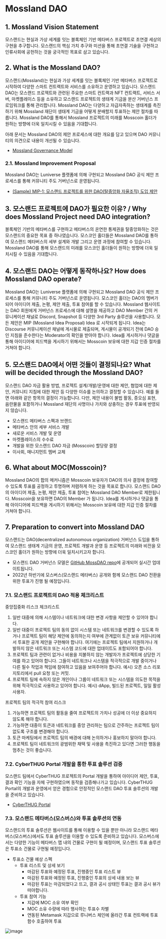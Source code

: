 # Mossland DAO

## 1. Mossland Vision Statement

모스랜드는 현실과 가상 세계를 잇는 블록체인 기반 메타버스 프로젝트로 초연결 세상의 구현을 추구합니다. 모스랜드의 핵심 가치 추구와 미션을 통해 초연결 기술을 구현하고 인류사회에 공헌하는 것을 궁극적인 목표로 삼고 있습니다.


## 2. What is the Mossland DAO?

모스랜드(Mossland)는 현실과 가상 세계를 잇는 블록체인 기반 메타버스 프로젝트로 시작하여 다양한 스마트 컨트랙트와 서비스를 소유하고 운영하고 있습니다. 모스랜드 DAO는 모스랜드 프로젝트와 관련된 주요한 스마트 컨트랙과 NFT 컨트랙트, 서비스 서버, 마켓플레이스 등을 소유하고 모스랜드 프로젝트의 생태계 기금을 분산 거버넌스 프로임워크를 통해 관리합니다. Mossland DAO는 다양하고 자급자족하는 생태계를 촉진하기 위해 Mossland 재단이 생태계 기금을 어떻게 분배할지 투표하는 제안 절차를 따릅니다. Mossland DAO를 통해서 Mossland 프로젝트의 미래를 Mosscoin 홀더가 원하는 방향에 더욱 일치시킬 수 있음을 기대합니다.

아래 문서는 Mossland DAO의 제안 프로세스에 대한 개요를 담고 있으며 DAO 커뮤니티의 의견으로 내용이 개선될 수 있습니다.

- [Mossland Governance Model](Mossland_DAO_Governance_KR.md)


### 2.1. Mossland Improvement Proposal

Mossland DAO는 Luniverse 플랫폼에 의해 구현되고 Mossland DAO 공식 제안 프로세스를 통해 커뮤니티 주도 거버넌스로 운영됩니다.

- [(Sample) MIP-1: 모스랜드 프로젝트를 위한 DAO(탈중앙화 자율조직) 도입 제안](MIP_Sample.md) 


## 3. 모스랜드 프로젝트에 DAO가 필요한 이유? / Why does Mossland Project need DAO integration?
블록체인 기반의 메타버스를 구현하고 메타버스의 온연한 통제권을 탈중앙화하는 것은 모스랜드의 중요한 목표 중 하나였습니다. 모스코인 홀더들은 Mossland DAO를 통하여 모스랜드 메타버스의 세부 설계와 개발 그리고 운영 과정에 참여할 수 있습니다. Mossland DAO를 통해 모스랜드의 미래를 모스코인 홀더들이 원하는 방향에 더욱 일치시킬 수 있음을 기대합니다. 


## 4. 모스랜드 DAO는 어떻게 동작하나요? How does Mossland DAO operate? 
Mossland DAO는 Luniverse 플랫폼에 의해 구현되고 Mossland DAO 공식 제안 프로세스를 통해 커뮤니티 주도 거버넌스로 운영됩니다. 모스코인 홀더는 DAO의 멤버가 되어 아이디어 제출, 논평, 제안 제출, 투표 참여를 할 수 있습니다. Mossland 웹사이트는 DAO 회원에게 거버넌스 프로세스에 대해 설명을 제공하고 DAO Member 간의 커뮤니케이션 채널로 Discord, Snapshot 등 다양한 3rd Party 솔루션을 사용합니다. 모든 제안은 MIP (Mossland Idea Proposal) Idea 로 시작되게 됩니다. Idea는 Discourse 커뮤니케이션 채널에 게시물로 제출되며, 게시물이 공개되기 전에 DAO 승인 지침을 준수한다는 Moderator의 확인을 받아야 합니다. Idea를 게시하거나 댓글을 통해 아이디어에 피드백을 게시하기 위해서는 Mosscoin 보유에 대한 지갑 인증 절차를 거쳐야 합니다.


## 5. 모스랜드 DAO에서 어떤 것들이 결정되나요? What will be decided through the Mossland DAO?
모스랜드 DAO 자금 활용 방법, 프로젝트 설계/개발/운영에 대한 제안, 협업에 대한 제안, 커뮤니티 지침에 대한 제안 등 다양한 이슈를 논의하고 결정할 수 있습니다. 예를 들면 아래와 같은 항목의 결정이 가능합니다. 다만, 제안 내용이 불법 활동, 증오심 표현, 음란물을 포함하거나 Mossland 재단의 사명이나 가치와 상충하는 경우 투표에 반영되지 않습니다.
- 모스랜드 메타버스 스펙과 브랜드
- 메타버스 안의 세부 서비스 개발
- 새로운 서비스 개발 및 운영
- 마켓플레이스의 수수료
- 개발을 위한 모스랜드 DAO 자금 (Mosscoin) 할당량 결정
- 이사회, 매니지먼트 멤버 교체


## 6. What about MOC(Mosscoin)?

Mossland DAO의 합의 메커니즘은 Mosscoin 보유자가 DAO의 의사 결정에 참여할 수 있도록 투표를 공정하고 투명하며 저렴하게 하는 것을 목표로 합니다.
모스랜드 DAO의 아이디어 제출, 논평, 제안 제출, 투표 참여는 Mossland DAO Member로 제한됩니다. Mosscoin을 보유하면 DAO의 Member 가 됩니다. Idea를 게시하거나 댓글을 통해 아이디어에 피드백을 게시하기 위해서는 Mosscoin 보유에 대한 지갑 인증 절차를 거쳐야 합니다.



## 7. Preparation to convert into Mossland DAO 

모스랜드는 DAO(decentralized autonomous organization) 거버넌스 도입을 통하여 모스랜드 생태계 기금의 운영, 프로젝트 개발과 운영 등 프로젝트의 미래와 비전을 모스코인 홀더가 원하는 방향에 더욱 일치시키고자 합니다. 
 - 모스랜드 DAO 거버넌스 모델은 [GitHub MossDAO repo](https://github.com/mossland/MossDAO)에 공개되어 실시간 업데이트됩니다. 
 - 2022년 하반기에 모스버스(모스랜드 메타버스) 공개와 함께 모스랜드 DAO 전환을 위한 투표가 진행 될 예정입니다.


### 7.1. 모스랜드 프로젝트의 DAO 적용 체크리스트

중앙집중화 리스크 체크리스트
1. 일반 대중에 의해 시스템이나 네트워크에 대한 변경 사항을 제안할 수 있어야 합니다.
2. 일반 대중이 프로젝트 팀의 동의 없이 시스템 또는 네트워크를 변경할 수 있도록 하거나 프로젝트 팀이 해당 제안에 동의하는지 여부에 관계없이 토큰 보유 커뮤니티에서 투표한 공개 제안을 구현해야 합니다. 여기에는 프로젝트 팀에서 지원하거나 개발하지 않은 네트워크 또는 시스템 코드에 대한 업데이트도 포함되어야 합니다.
3. 프로젝트 팀과 관련이 없거나 비용을 지불하지 않는 개발자가 프로젝트에 상당한 기여를 하고 있어야 합니다. 그들이 네트워크나 시스템을 적극적으로 개발 중이거나 다른 필수 작업과 책임에 참여하고 있음을 보여주어야 합니다. 예시) 오픈 소스 리포지토리에서 pull 요청 또는 커밋.
4. 프로젝트 팀에 속하지 않은 개인이나 그룹이 네트워크 또는 시스템을 의도한 목적을 위해 적극적으로 사용하고 있어야 합니다. 예시) dApp, 빌드된 프로젝트, 일일 활성 사용자.

프로젝트 팀의 적극적 참여 리스크
1. 가능하면 프로젝트 팀의 활동을 줄여 프로젝트의 가치나 성공에 더 이상 중요하지 않도록 해야 합니다.
2. 가능하면 대중이 토큰과 네트워크를 중앙 관리하는 팀으로 간주하는 프로젝트 팀이 없도록 구조를 변경해야 합니다.
3. 토큰 마케팅에서 프로젝트 팀의 배경에 대해 논의하거나 홍보하지 말아야 합니다.
4. 프로젝트 팀이 네트워크의 광범위한 채택 및 사용을 촉진하고 있다면 그러한 행동을 멈추는 것이 좋습니다.


### 7.2. CyberTHUG Portal 개발을 통한 투표 솔루션 검증

모스랜드 팀에서 CyberTHUG 프로젝트의 Portal 개발을 통하여 아이디어 제안, 투표, 결과 확인 기능을 자체 구현하였으며 동작을 검증해나가고 있습니다. CyberTHUG Portal의 개발과 운영에서 얻은 경험으로 안정적인 모스랜드 DAO 투표 솔루션의 개발을 준비하고 있습니다.

- [CyberTHUG Portal](https://portal.thecyberthug.com/)

### 7.3. 모스랜드 메타버스(모스버스)와 투표 솔루션의 연동

모스랜드의 투표 솔루션은 웹사이트를 통해 이용할 수 있을 뿐만 아니라 모스랜드 메타버스(모스버스)에서도 투표 솔루션을 이용할 수 있도록 준비하고 있습니다.
모스버스에서는 다양한 기능이 메타버스 맵 내의 건물로 구현이 될 예정이며, 모스랜드 투표 솔루션은 투표소 건물로 구현될 예정입니다.

- 투표소 건물 예상 스펙
  - 투표 리스트 및 상세 보기
    - 마감된 투표와 예정된 투표, 진행중인 투표 리스트 뷰
    - 마감된 투표와 예정된 투표, 진행중인 투표의 상세 내용 보는 뷰
    - 마감된 투표는 마감되었다고 뜨고, 결과 공시 상태인 투표는 결과 공시 뷰가 떠야합니다.
  - 투표 참여 기능
    - 지갑에 MOC 소유 여부 확인
    - MOC 소유 수량에 따라 행사하는 투표수 차별
    - 연동된 Metamask 지갑으로 루니버스 체인에 올라간 투표 컨트랙에 투표 함수 호출하여 투표

![image](https://user-images.githubusercontent.com/38033515/182895266-bab1387d-c90d-4faa-a21e-e4a47cd5342f.png)

